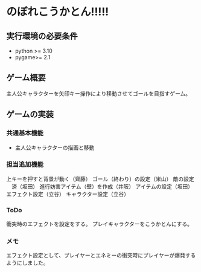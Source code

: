 # のぼれこうかとん!!!!!

## 実行環境の必要条件
* python >= 3.10
* pygame>= 2.1

## ゲーム概要
主人公キャラクターを矢印キー操作により移動させてゴールを目指すゲーム。

## ゲームの実装
### 共通基本機能
* 主人公キャラクターの描画と移動

### 担当追加機能
上キーを押すと背景が動く（齊藤）
ゴール（終わり）の設定（米山）
敵の設定 　済（坂田）
進行妨害アイテム（壁）を作成（井阪）
アイテムの設定（坂田）
エフェクト設定（立谷）
キャラクター設定（立谷）

### ToDo
衝突時のエフェクトを設定をする。
プレイキャラクターをこうかとんにする。

### メモ
エフェクト設定として、プレイヤーとエネミーの衝突時にプレイヤーが爆発するようにしました。